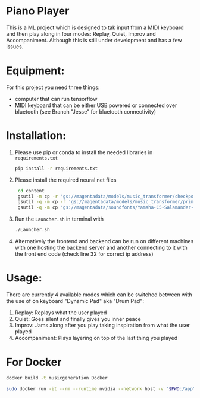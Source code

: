 # Piano Player
This is a ML project which is designed to tak input from a MIDI keyboard and then play along in four modes: Replay, Quiet, Improv and Accompaniment. Although this is still under development and has a few issues.

# Equipment:
For this project you need three things:
* computer that can run tensorflow
* MIDI keyboard that can be either USB powered or connected over bluetooth (see Branch "Jesse" for bluetooth connectivity)

# Installation:
1. Please use pip or conda to install the needed libraries in `requirements.txt`
   ```bash
   pip install -r requirements.txt
   ```
   
2. Please install the required neural net files
   ```bash
    cd content
    gsutil -m cp -r 'gs://magentadata/models/music_transformer/checkpoints/*' .
    gsutil -q -m cp -r 'gs://magentadata/models/music_transformer/primers/*' .
    gsutil -q -m cp 'gs://magentadata/soundfonts/Yamaha-C5-Salamander-JNv5.1.sf2' .
    ```
3. Run the `Launcher.sh` in terminal with
    ```bash
    ./Launcher.sh 
    ```
   
4. Alternatively the frontend and backend can be run on different machines with one hosting the backend server and another connecting to it with the front end code (check line 32 for correct ip address)

# Usage:
There are currently 4 available modes which can be switched between with the use of on keyboard "Dynamic Pad" aka "Drum Pad":
1. Replay: Replays what the user played
2. Quiet: Goes silent and finally gives you inner peace
3. Improv: Jams along after you play taking inspiration from what the user played
4. Accompaniment: Plays layering on top of the last thing you played



# For Docker
```bash
docker build -t musicgeneration Docker
```

```bash
sudo docker run -it --rm --runtime nvidia --network host -v "$PWD:/app" -w /app musicgeneration
```

